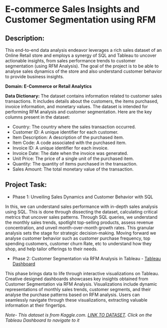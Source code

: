 # E-commerce Sales Insights and Customer Segmentation using RFM 

## Description:
This end-to-end data analysis endeavor leverages a rich sales dataset of an Online Retail store and employs a synergy of SQL and Tableau to uncover actionable insights, from sales performance trends to customer segmentation (using RFM Analysis). The goal of the project is to be able to analyse sales dynamics of the store and also understand customer behavior to provide business insights.

**Domain: E-Commerce or Retail Analytics**

**Data Dictionary:**
The dataset contains information related to customer sales transactions. It includes details about the customers, the items purchased, invoice information, and monetary values. The dataset is intended for performing RFM analysis and customer segmentation. Here are the key columns present in the dataset:

- Country: The country where the sales transaction occurred.
- Customer ID: A unique identifier for each customer.
- Item Description: A description of the purchased item.
- Item Code: A code associated with the purchased item.
- Invoice ID: A unique identifier for each invoice.
- Invoice Date: The date when the invoice was generated.
- Unit Price: The price of a single unit of the purchased item.
- Quantity: The quantity of items purchased in the transaction.
- Sales Amount: The total monetary value of the transaction.

## Project Task:
- Phase 1: Unveiling Sales Dynamics and Customer Behavior with SQL
  
In this, we can understand sales performance with in-depth sales analysis using SQL. This is done through dissecting the dataset, calculating critical metrics that uncover sales patterns. Through SQL queries, we understand the monthly sales trends, spotlight top-selling products, assess revenue concentration, and unveil month-over-month growth rates. This granular analysis sets the stage for strategic decision-making. Moving forward we analyse customer behavior such as customer purchase frequency, top spending customers, customer churn Rate, etc to understand how they shop, and help tailor offerings to their needs. 

- Phase 2: Customer Segmentation via RFM Analysis in Tableau - [Tableau Dashboard](https://public.tableau.com/views/CustomerSegmentationUsingRFMAnalysis_16923639221210/Central?:language=en-US&:display_count=n&:origin=viz_share_link) 
  
This phase brings data to life through interactive visualizations on Tableau. Creative designed dashboards showcases key insights obtained from Customer Segmentation via RFM Analysis. Visualizations include dynamic representations of monthly sales trends, customer segments, and their analyse the purchase patterns based on RFM analysis. Users can seamlessly navigate through these visualizations, extracting valuable information at their fingertips.

*Note-*
*This dataset is from Kaggle.com. [LINK TO DATASET](https://www.kaggle.com/datasets/sachinsin8h/online-retail-dataset).* 
*Click on the Tableau Dashboard to navigate to it*

